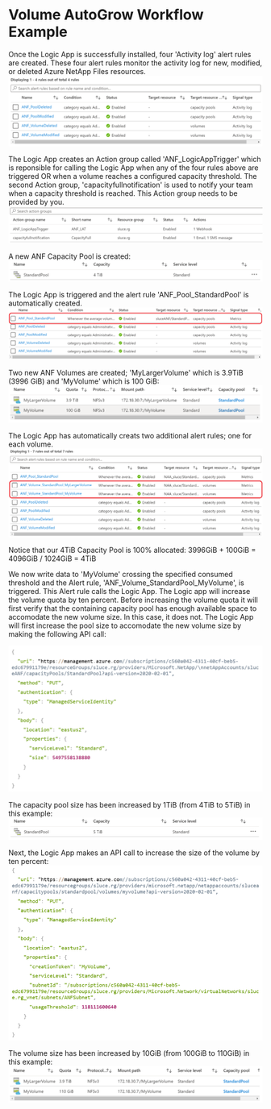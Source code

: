 # Volume AutoGrow Workflow Example

Once the Logic App is successfully installed, four 'Activity log' alert rules are created. These four alert rules monitor the activity log for new, modified, or deleted Azure NetApp Files resources.
![Four Alert Rules](./img/activitylogrules.png)

The Logic App creates an Action group called 'ANF_LogicAppTrigger' which is reponsible for calling the Logic App when any of the four rules above are triggered OR when a volume reaches a configured capacity threshold. The second Action group, 'capacityfullnotification' is used to notify your team when a capacity threshold is reached. This Action group needs to be provided by you.
![Action Groups](./img/actiongroup.png)

A new ANF Capacity Pool is created:
![Pool Before Resize](./img/poolbeforeresize.png)

The Logic App is triggered and the alert rule 'ANF_Pool_StandardPool' is automatically created.
![Capacity Pool Alert Rule](./img/newcapacitypoolalertrule.png)

Two new ANF Volumes are created; 'MyLargerVolume' which is 3.9TiB (3996 GiB) and 'MyVolume' which is 100 GiB:
![Volumes Before Resize](./img/volumesbeforeresize.png)

The Logic App has automatically creats two additional alert rules; one for each volume.
![Volume Alert Rule](./img/newlargervolumealertrule.png)

Notice that our 4TiB Capacity Pool is 100% allocated: 3996GiB + 100GiB = 4096GiB / 1024GiB = 4TiB  

We now write data to 'MyVolume' crossing the specified consumed threshold and the Alert rule, 'ANF_Volume_StandardPool_MyVolume', is triggered. This Alert rule calls the Logic App. The Logic app will increase the volume quota by ten percent. Before increasing the volume quota it will first verify that the containing capacity pool has enough available space to accomodate the new volume size. In this case, it does not. The Logic App will first increase the pool size to accomodate the new volume size by making the following API call:

<img src="./img/poolincreaseapi.png" alt="" width="600" style="margin: 0 0 0 0; " />

The capacity pool size has been increased by 1TiB (from 4TiB to 5TiB) in this example:
![Pool Ater Resize](./img/poolafterresize.png)

Next, the Logic App makes an API call to increase the size of the volume by ten percent:
<img src="./img/volumeincreaseapi.png" alt="" width="600" style="margin: 0 0 0 0; " />

The volume size has been increased by 10GiB (from 100GiB to 110GiB) in this example:
![Violume After Resize](./img/volumesafterresize.png)
